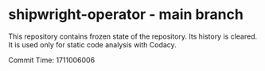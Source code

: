 # shipwright-operator - main branch

This repository contains frozen state of the repository.
Its history is cleared. It is used only for static code
analysis with Codacy.

Commit Time: 1711006006
